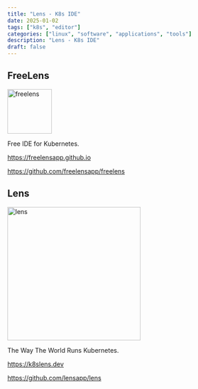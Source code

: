 ```yaml
---
title: "Lens - K8s IDE"
date: 2025-01-02
tags: ["k8s", "editor"]
categories: ["linux", "software", "applications", "tools"]
description: "Lens - K8s IDE"
draft: false
---
```


<h2>FreeLens</h2>
<img src="https://freelensapp.github.io/images/freelens-logo.png" alt="freelens" width="100px" height="100px">

Free IDE for Kubernetes.

https://freelensapp.github.io

https://github.com/freelensapp/freelens



<h2>Lens</h2>
<img src="https://k8slens.dev/_next/image?url=https%3A%2F%2Fcdn.sanity.io%2Fimages%2F67awagrd%2Fproduction%2Fe345de5fb756590c2c60ef75413579b82cc718b2-1792x1024.png&w=1080&q=90" alt="lens" width="300px" height="300px">

The Way The World Runs Kubernetes.

https://k8slens.dev

https://github.com/lensapp/lens
